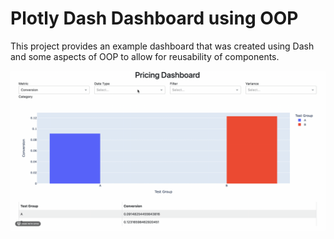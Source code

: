 # Plotly Dash Dashboard using OOP

This project provides an example dashboard that was created using Dash and some aspects of OOP to allow for reusability of components.

![](dashboard-overview.gif)
